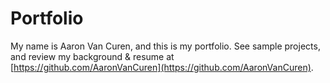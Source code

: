 # Portfolio
My name is Aaron Van Curen, and this is my portfolio. See sample projects, and review my background & resume at [https://github.com/AaronVanCuren](https://github.com/AaronVanCuren).